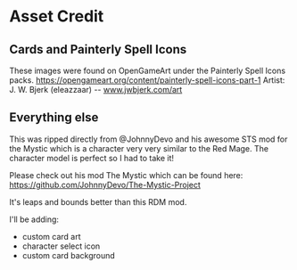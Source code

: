 # Asset Credit
## Cards and Painterly Spell Icons
These images were found on OpenGameArt under the Painterly Spell Icons packs.
https://opengameart.org/content/painterly-spell-icons-part-1
Artist: J. W. Bjerk (eleazzaar) -- www.jwbjerk.com/art

## Everything else
This was ripped directly from @JohnnyDevo and his awesome STS mod for the Mystic which is a character very very similar to the Red Mage.
The character model is perfect so I had to take it!

Please check out his mod The Mystic which can be found here:
https://github.com/JohnnyDevo/The-Mystic-Project

It's leaps and bounds better than this RDM mod.

I'll be adding:
- custom card art
- character select icon
- custom card background
